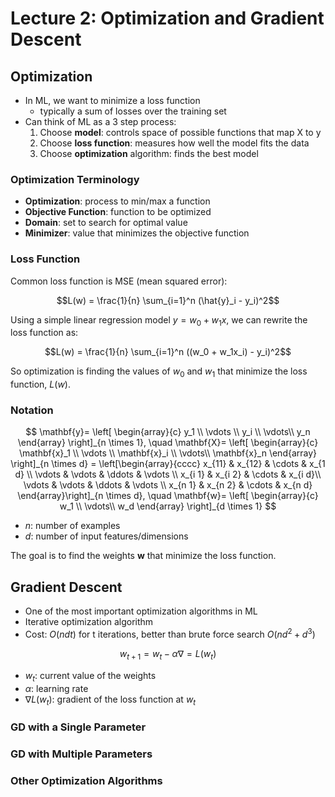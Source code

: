 # Lecture 2: Optimization and Gradient Descent

## Optimization

- In ML, we want to minimize a loss function
  - typically a sum of losses over the training set
- Can think of ML as a 3 step process:
  1. Choose **model**: controls space of possible functions that map X to y
  2. Choose **loss function**: measures how well the model fits the data
  3. Choose **optimization** algorithm: finds the best model

### Optimization Terminology

- **Optimization**: process to min/max a function
- **Objective Function**: function to be optimized
- **Domain**: set to search for optimal value
- **Minimizer**: value that minimizes the objective function

### Loss Function

Common loss function is MSE (mean squared error):

$$L(w) = \frac{1}{n} \sum_{i=1}^n (\hat{y}_i - y_i)^2$$

Using a simple linear regression model $y = w_0 + w_1x$, we can rewrite the loss function as:

$$L(w) = \frac{1}{n} \sum_{i=1}^n ((w_0 + w_1x_i) - y_i)^2$$

So optimization is finding the values of $w_0$ and $w_1$ that minimize the loss function, $L(w)$.

### Notation

$$
\mathbf{y}=
\left[
\begin{array}{c} y_1 \\
\vdots \\
y_i \\
\vdots\\
y_n
\end{array}
\right]_{n \times 1}, \quad
\mathbf{X}=
\left[
\begin{array}{c} \mathbf{x}_1 \\
\vdots \\
\mathbf{x}_i \\
\vdots\\
\mathbf{x}_n
\end{array}
\right]_{n \times d}
= \left[\begin{array}{cccc}
x_{11} & x_{12} & \cdots & x_{1 d} \\
\vdots & \vdots & \ddots & \vdots \\
x_{i 1} & x_{i 2} & \cdots & x_{i d}\\
\vdots & \vdots & \ddots & \vdots \\
x_{n 1} & x_{n 2} & \cdots & x_{n d}
\end{array}\right]_{n \times d},
\quad
\mathbf{w}=
\left[
\begin{array}{c} w_1 \\
\vdots\\
w_d
\end{array}
\right]_{d \times 1}
$$

- $n$: number of examples
- $d$: number of input features/dimensions

The goal is to find the weights $\mathbf{w}$ that minimize the loss function.

## Gradient Descent

- One of the most important optimization algorithms in ML
- Iterative optimization algorithm
- Cost: $O(ndt)$ for t iterations, better than brute force search $O(nd^2 + d^3)$

$$w_{t+1} = w_t - \alpha \nabla= L(w_t)$$

- $w_t$: current value of the weights
- $\alpha$: learning rate
- $\nabla L(w_t)$: gradient of the loss function at $w_t$

### GD with a Single Parameter

### GD with Multiple Parameters

### Other Optimization Algorithms

$$
$$

